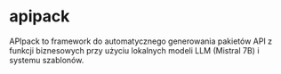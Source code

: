 # apipack
APIpack to framework do automatycznego generowania pakietów API z funkcji biznesowych przy użyciu lokalnych modeli LLM (Mistral 7B) i systemu szablonów.
